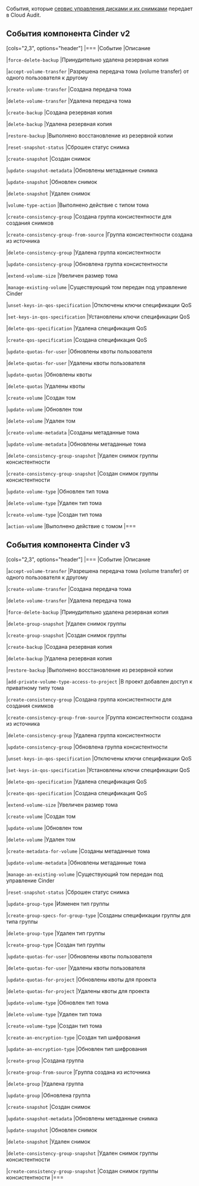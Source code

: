 События, которые [сервис управления дисками и их снимками](/ru/computing/iaas/service-management/volumes) передает в Cloud Audit.

## События компонента Cinder v2

[cols="2,3", options="header"]
|===
|Событие
|Описание

|`force-delete-backup`
|Принудительно удалена резервная копия

|`accept-volume-transfer`
|Разрешена передача тома (volume transfer) от одного пользователя к другому

|`create-volume-transfer`
|Создана передача тома

|`delete-volume-transfer`
|Удалена передача тома

|`create-backup`
|Создана резервная копия

|`delete-backup`
|Удалена резервная копия

|`restore-backup`
|Выполнено восстановление из резервной копии

|`reset-snapshot-status`
|Сброшен статус снимка

|`create-snapshot`
|Создан снимок

|`update-snapshot-metadata`
|Обновлены метаданные снимка

|`update-snapshot`
|Обновлен снимок

|`delete-snapshot`
|Удален снимок

|`volume-type-action`
|Выполнено действие с типом тома

|`create-consistency-group`
|Создана группа консистентности для создания снимков

|`create-consistency-group-from-source`
|Группа консистентности создана из источника

|`delete-consistency-group`
|Удалена группа консистентности

|`update-consistency-group`
|Обновлена группа консистентности

|`extend-volume-size`
|Увеличен размер тома

|`manage-existing-volume`
|Существующий том передан под управление Cinder

|`unset-keys-in-qos-specification`
|Отключены ключи спецификации QoS

|`set-keys-in-qos-specification`
|Установлены ключи спецификации QoS

|`delete-qos-specification`
|Удалена спецификация QoS

|`create-qos-specification`
|Создана спецификация QoS

|`update-quotas-for-user`
|Обновлены квоты пользователя

|`delete-quotas-for-user`
|Удалены квоты пользователя

|`update-quotas`
|Обновлены квоты

|`delete-quotas`
|Удалены квоты

|`create-volume`
|Создан том

|`update-volume`
|Обновлен том

|`delete-volume`
|Удален том

|`create-volume-metadata`
|Созданы метаданные тома

|`update-volume-metadata`
|Обновлены метаданные тома

|`delete-consistency-group-snapshot`
|Удален снимок группы консистентности

|`create-consistency-group-snapshot`
|Создан снимок группы консистентности

|`update-volume-type`
|Обновлен тип тома

|`delete-volume-type`
|Удален тип тома

|`create-volume-type`
|Создан тип тома

|`action-volume`
|Выполнено действие с томом
|===

## События компонента Cinder v3

[cols="2,3", options="header"]
|===
|Событие
|Описание

|`accept-volume-transfer`
|Разрешена передача тома (volume transfer) от одного пользователя к другому

|`create-volume-transfer`
|Создана передача тома

|`delete-volume-transfer`
|Удалена передача тома

|`force-delete-backup`
|Принудительно удалена резервная копия

|`delete-group-snapshot`
|Удален снимок группы

|`create-group-snapshot`
|Создан снимок группы

|`create-backup`
|Создана резервная копия

|`delete-backup`
|Удалена резервная копия

|`restore-backup`
|Выполнено восстановление из резервной копии

|`add-private-volume-type-access-to-project`
|В проект добавлен доступ к приватному типу тома

|`create-consistency-group`
|Создана группа консистентности для создания снимков

|`create-consistency-group-from-source`
|Группа консистентности создана из источника

|`delete-consistency-group`
|Удалена группа консистентности

|`update-consistency-group`
|Обновлена группа консистентности

|`unset-keys-in-qos-specification`
|Отключены ключи спецификации QoS

|`set-keys-in-qos-specification`
|Установлены ключи спецификации QoS

|`delete-qos-specification`
|Удалена спецификация QoS

|`create-qos-specification`
|Создана спецификация QoS

|`extend-volume-size`
|Увеличен размер тома

|`create-volume`
|Создан том

|`update-volume`
|Обновлен том

|`delete-volume`
|Удален том

|`create-metadata-for-volume`
|Созданы метаданные тома

|`update-volume-metadata`
|Обновлены метаданные тома

|`manage-an-existing-volume`
|Существующий том передан под управление Cinder

|`reset-snapshot-status`
|Сброшен статус снимка

|`update-group-type`
|Изменен тип группы

|`create-group-specs-for-group-type`
|Созданы спецификации группы для типа группы

|`delete-group-type`
|Удален тип группы

|`create-group-type`
|Создан тип группы

|`update-quotas-for-user`
|Обновлены квоты пользователя

|`delete-quotas-for-user`
|Удалены квоты пользователя

|`update-quotas-for-project`
|Обновлены квоты для проекта

|`delete-quotas-for-project`
|Удалены квоты для проекта

|`update-volume-type`
|Обновлен тип тома

|`delete-volume-type`
|Удален тип тома

|`create-volume-type`
|Создан тип тома

|`create-an-encryption-type`
|Создан тип шифрования

|`update-an-encryption-type`
|Обновлен тип шифрования

|`create-group`
|Создана группа

|`create-group-from-source`
|Группа создана из источника

|`delete-group`
|Удалена группа

|`update-group`
|Обновлена группа

|`create-snapshot`
|Создан снимок

|`update-snapshot-metadata`
|Обновлены метаданные снимка

|`update-snapshot`
|Обновлен снимок

|`delete-snapshot`
|Удален снимок

|`delete-consistency-group-snapshot`
|Удален снимок группы консистентности

|`create-consistency-group-snapshot`
|Создан снимок группы консистентности
|===
